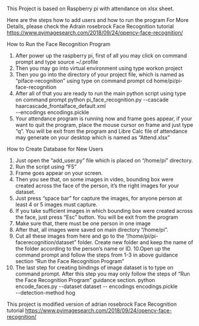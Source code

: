 This Project is based on Raspberry pi with attendance on xlsx sheet.

Here are the steps how to add users and how to run the program
For More Details, please check the Adrain rosebrock Face Recognition tutorial https://www.pyimagesearch.com/2018/09/24/opencv-face-recognition/



How to Run the Face Recognition Program


1. After power up the raspberry pi, first of all you may click on command
prompt and type
  source ~/.profile
2. Then you may go into virtual environment using type
workon project
3. Then you go into the directory of your project file, which is named as “piface-recognition” using type on command prompt
cd home/pi/pi-face-recognition
4. After all of that you are ready to run the main python script using type on
command prompt
python pi_face_recognition.py --cascade
haarcascade_frontalface_default.xml \
--encodings encodings.pickle
5. Your attendance program is running now and frame goes appear, if your
want to quit the program, place the mouse cursor on frame and just type
“q”. You will be exit from the program and Libre Calc file of attendance may
generate on your desktop which is named as “Attend.xlsx”


How to Create Database for New Users


1. Just open the “add_user.py” file which is placed on “/home/pi” directory.
2. Run the script using “F5”
3. Frame goes appear on your screen.
4. Then you see that, on some images in video, bounding box were created
across the face of the person, it’s the right images for your dataset.
5. Just press “space bar” for capture the images, for anyone person at least 4
or 5 images must capture.
6. If you take sufficient images in which bounding box were created across the
face, just press “Esc” button. You will be exit from the program
7. Make sure that, there must be one person in one image
8. After that, all images were saved on main directory “/home/pi”.
9. Cut all these images from here and go to the “/home/pi/pi-facerecognition/dataset” folder. Create new folder and keep the name of the
folder according to the person’s name or ID.
10.Open up the command prompt and follow the steps from 1-3 in above
guidance section “Run the Face Recognition Program”
11. The last step for creating bindings of image dataset is to type on command
prompt. After this step you may only follow the steps of “Run the Face
Recognition Program” guidance section.
python encode_faces.py --dataset dataset --
encodings encodings.pickle \
--detection-method hog






This project is modified version of adrian rosebrock Face Recognition tutorial https://www.pyimagesearch.com/2018/09/24/opencv-face-recognition/
